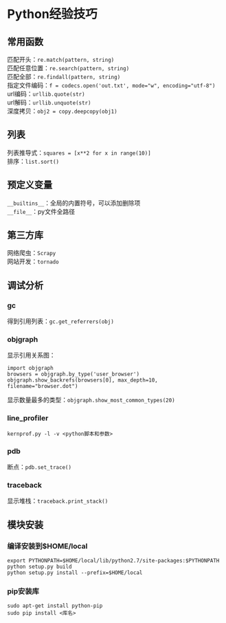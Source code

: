 # Python经验技巧

## 常用函数
匹配开头：`re.match(pattern, string)`  
匹配任意位置：`re.search(pattern, string)`  
匹配全部：`re.findall(pattern, string)`  
指定文件编码：`f = codecs.open('out.txt', mode="w", encoding="utf-8")`  
url编码：`urllib.quote(str)`  
url解码：`urllib.unquote(str)`  
深度拷贝：`obj2 = copy.deepcopy(obj1)`  

## 列表
列表推导式：`squares = [x**2 for x in range(10)]`  
排序：`list.sort()`  

## 预定义变量
`__builtins__`：全局的内置符号，可以添加删除项  
`__file__`：py文件全路径  

## 第三方库
网络爬虫：`Scrapy`  
网站开发：`tornado`  

## 调试分析
### gc
得到引用列表：`gc.get_referrers(obj)`

### objgraph
显示引用关系图：
```
import objgraph
browsers = objgraph.by_type('user_browser')
objgraph.show_backrefs(browsers[0], max_depth=10, filename="browser.dot")
```
显示数量最多的类型：`objgraph.show_most_common_types(20)`

### line\_profiler
```
kernprof.py -l -v <python脚本和参数> 
```

### pdb
断点：`pdb.set_trace()`

### traceback
显示堆栈：`traceback.print_stack()`

## 模块安装
### 编译安装到$HOME/local
```
export PYTHONPATH=$HOME/local/lib/python2.7/site-packages:$PYTHONPATH
python setup.py build
python setup.py install --prefix=$HOME/local
```

### pip安装库
```
sudo apt-get install python-pip
sudo pip install <库名>
```
